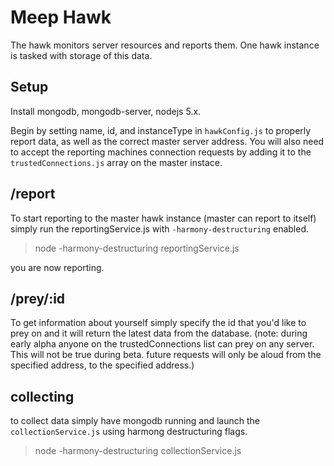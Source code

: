 # Meep Hawk
The hawk monitors server resources and reports them. One hawk instance is tasked with storage of this data.


## Setup

Install mongodb, mongodb-server, nodejs 5.x.

Begin by setting name, id, and instanceType in `hawkConfig.js` to properly report data,
as well as the correct master server address. You will also need to accept the reporting 
machines connection requests by adding it to the `trustedConnections.js` array on the 
master instace.

## /report
To start reporting to the master hawk instance (master can report to itself) simply
run the reportingService.js with `-harmony-destructuring` enabled.

> node -harmony-destructuring reportingService.js

you are now reporting.

## /prey/:id
To get information about yourself simply specify the id that you'd like to prey on 
and it will return the latest data from the database. (note: during early alpha anyone
on the trustedConnections list can prey on any server. This will not be true during beta.
future requests will only be aloud from the specified address, to the specified address.)

## collecting
to collect data simply have mongodb running and launch the `collectionService.js` using harmong destructuring flags.

> node -harmony-destructuring collectionService.js
